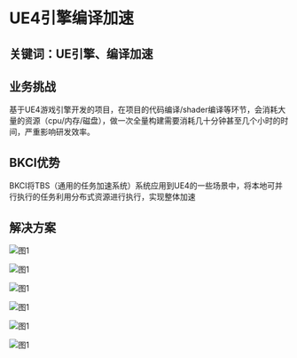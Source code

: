 # UE4引擎编译加速


## 关键词：UE引擎、编译加速

## 业务挑战

基于UE4游戏引擎开发的项目，在项目的代码编译/shader编译等环节，会消耗大量的资源（cpu/内存/磁盘），做一次全量构建需要消耗几十分钟甚至几个小时的时间，严重影响研发效率。

## BKCI优势

BKCI将TBS（通用的任务加速系统）系统应用到UE4的一些场景中，将本地可并行执行的任务利用分布式资源进行执行，实现整体加速


## 解决方案


![&#x56FE;1](../../../assets/scene-UE4-compilation-acceleration-a.png)


![&#x56FE;1](../../../assets/scene-UE4-compilation-acceleration-b.png)


![&#x56FE;1](../../../assets/scene-UE4-compilation-acceleration-c.png)


![&#x56FE;1](../../../assets/scene-UE4-compilation-acceleration-d.png)


![&#x56FE;1](../../../assets/scene-UE4-compilation-acceleration-e.png)


![&#x56FE;1](../../../assets/scene-UE4-compilation-acceleration-f.png)
